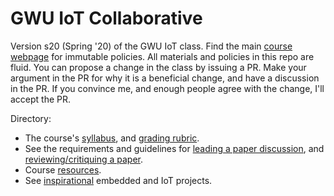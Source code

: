 # GWU IoT Collaborative

Version s20 (Spring '20) of the GWU IoT class.
Find the main [course webpage](https://www2.seas.gwu.edu/~gparmer/classes/2020-01-01-Internet-of-Things-Systems-Security.html) for immutable policies.
All materials and policies in this repo are fluid.
You can propose a change in the class by issuing a PR.
Make your argument in the PR for why it is a beneficial change, and have a discussion in the PR.
If you convince me, and enough people agree with the change, I'll accept the PR.

Directory:

- The course's [syllabus](https://github.com/gwu-iot/collaboration/blob/master/syllabus.md), and [grading rubric](https://github.com/gwu-iot/collaboration/blob/master/grading.md).
- See the requirements and guidelines for [leading a paper discussion](https://github.com/gwu-iot/collaboration/blob/master/discussion_leader.md), and [reviewing/critiquing a paper](https://github.com/gwu-iot/collaboration/blob/master/paper_review.md).
- Course [resources](https://github.com/gwu-iot/collaboration/blob/master/resources/README.md).
- See [inspirational](https://github.com/gwu-iot/collaboration/blob/master/resources/inspiration.md) embedded and IoT projects.
